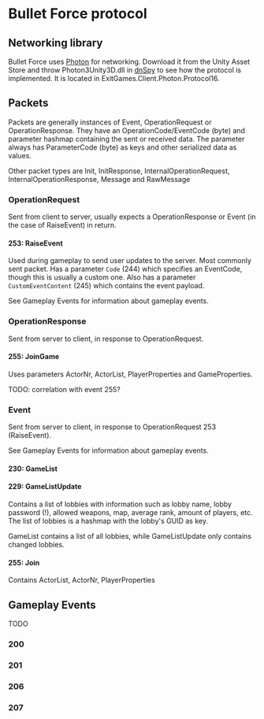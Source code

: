 Bullet Force protocol
===

## Networking library
Bullet Force uses [Photon](https://www.photonengine.com/en/PUN) for networking. Download it from the Unity Asset Store and throw Photon3Unity3D.dll in [dnSpy](https://github.com/0xd4d/dnSpy/) to see how the protocol is implemented. It is located in ExitGames.Client.Photon.Protocol16.

## Packets
Packets are generally instances of Event, OperationRequest or OperationResponse. They have an OperationCode/EventCode (byte) and parameter hashmap containing the sent or received data. The parameter always has ParameterCode (byte) as keys and other serialized data as values.

Other packet types are Init, InitResponse, InternalOperationRequest, InternalOperationResponse, Message and RawMessage

### OperationRequest
Sent from client to server, usually expects a OperationResponse or Event (in the case of RaiseEvent) in return.

#### 253: RaiseEvent
Used during gameplay to send user updates to the server. Most commonly sent packet. Has a parameter `Code` (244) which specifies an EventCode, though this is usually a custom one. Also has a parameter `CustomEventContent` (245) which contains the event payload.

See Gameplay Events for information about gameplay events.

### OperationResponse
Sent from server to client, in response to OperationRequest.

#### 255: JoinGame
Uses parameters ActorNr, ActorList, PlayerProperties and GameProperties.

TODO: correlation with event 255?

### Event
Sent from server to client, in response to OperationRequest 253 (RaiseEvent).

See Gameplay Events for information about gameplay events.

#### 230: GameList
#### 229: GameListUpdate
Contains a list of lobbies with information such as lobby name, lobby password (!), allowed weapons, map, average rank, amount of players, etc. The list of lobbies is a hashmap with the lobby's GUID as key.

GameList contains a list of all lobbies, while GameListUpdate only contains changed lobbies.

#### 255: Join
Contains ActorList, ActorNr, PlayerProperties

## Gameplay Events
TODO

### 200
### 201
### 206
### 207